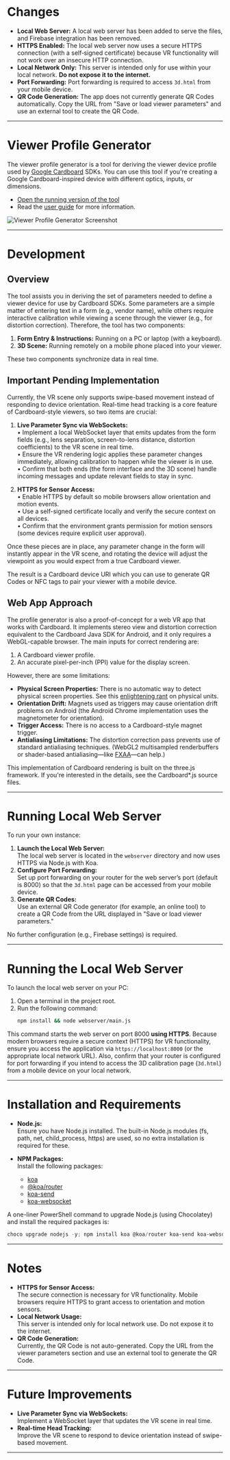 # Changes
- **Local Web Server:** A local web server has been added to serve the files, and Firebase integration has been removed.
- **HTTPS Enabled:** The local web server now uses a secure HTTPS connection (with a self‐signed certificate) because VR functionality will not work over an insecure HTTP connection.
- **Local Network Only:** This server is intended only for use within your local network. **Do not expose it to the internet.**
- **Port Forwarding:** Port forwarding is required to access `3d.html` from your mobile device.
- **QR Code Generation:** The app does not currently generate QR Codes automatically. Copy the URL from "Save or load viewer parameters" and use an external tool to create the QR Code.

---

# Viewer Profile Generator

The viewer profile generator is a tool for deriving the viewer device profile used by [Google Cardboard](https://www.google.com/get/cardboard/) SDKs. You can use this tool if you're creating a Google Cardboard-inspired device with different optics, inputs, or dimensions.

- [Open the running version of the tool](https://www.google.com/get/cardboard/viewerprofilegenerator.html)
- Read the [user guide](https://support.google.com/cardboard/manufacturers/checklist/6322188) for more information.

<img src="docs/images/wwgc_screenshot.png" alt="Viewer Profile Generator Screenshot">

---

# Development

## Overview

The tool assists you in deriving the set of parameters needed to define a viewer device for use by Cardboard SDKs. Some parameters are a simple matter of entering text in a form (e.g., vendor name), while others require interactive calibration while viewing a scene through the viewer (e.g., for distortion correction). Therefore, the tool has two components:
1. **Form Entry & Instructions:** Running on a PC or laptop (with a keyboard).
2. **3D Scene:** Running remotely on a mobile phone placed into your viewer.

These two components synchronize data in real time.

## Important Pending Implementation

Currently, the VR scene only supports swipe-based movement instead of responding to device orientation. Real-time head tracking is a core feature of Cardboard-style viewers, so two items are crucial:

1. **Live Parameter Sync via WebSockets:**  
   • Implement a local WebSocket layer that emits updates from the form fields (e.g., lens separation, screen-to-lens distance, distortion coefficients) to the VR scene in real time.  
   • Ensure the VR rendering logic applies these parameter changes immediately, allowing calibration to happen while the viewer is in use.  
   • Confirm that both ends (the form interface and the 3D scene) handle incoming messages and update relevant fields to stay in sync.

2. **HTTPS for Sensor Access:**  
   • Enable HTTPS by default so mobile browsers allow orientation and motion events.  
   • Use a self-signed certificate locally and verify the secure context on all devices.  
   • Confirm that the environment grants permission for motion sensors (some devices require explicit user approval).

Once these pieces are in place, any parameter change in the form will instantly appear in the VR scene, and rotating the device will adjust the viewpoint as you would expect from a true Cardboard viewer.

The result is a Cardboard device URI which you can use to generate QR Codes or NFC tags to pair your viewer with a mobile device.

## Web App Approach

The profile generator is also a proof-of-concept for a web VR app that works with Cardboard. It implements stereo view and distortion correction equivalent to the Cardboard Java SDK for Android, and it only requires a WebGL-capable browser. The main inputs for correct rendering are:
1. A Cardboard viewer profile.
2. An accurate pixel-per-inch (PPI) value for the display screen.

However, there are some limitations:

- **Physical Screen Properties:** There is no automatic way to detect physical screen properties. See this [enlightening rant](http://smus.com/physical-units/) on physical units.
- **Orientation Drift:** Magnets used as triggers may cause orientation drift problems on Android (the Android Chrome implementation uses the magnetometer for orientation).
- **Trigger Access:** There is no access to a Cardboard-style magnet trigger.
- **Antialiasing Limitations:** The distortion correction pass prevents use of standard antialiasing techniques. (WebGL2 multisampled renderbuffers or shader-based antialiasing—like [FXAA](https://github.com/mrdoob/three.js/blob/master/examples/js/shaders/FXAAShader.js)—can help.)

This implementation of Cardboard rendering is built on the three.js framework. If you're interested in the details, see the Cardboard*.js source files.

---

# Running Local Web Server

To run your own instance:

1. **Launch the Local Web Server:**  
   The local web server is located in the `webserver` directory and now uses HTTPS via Node.js with Koa.
2. **Configure Port Forwarding:**  
   Set up port forwarding on your router for the web server’s port (default is 8000) so that the `3d.html` page can be accessed from your mobile device.
3. **Generate QR Codes:**  
   Use an external QR Code generator (for example, an online tool) to create a QR Code from the URL displayed in "Save or load viewer parameters."

No further configuration (e.g., Firebase settings) is required.

---

# Running the Local Web Server

To launch the local web server on your PC:

1. Open a terminal in the project root.
2. Run the following command:
    ```sh
    npm install && node webserver/main.js
    ```
   
This command starts the web server on port 8000 **using HTTPS**. Because modern browsers require a secure context (HTTPS) for VR functionality, ensure you access the application via `https://localhost:8000` (or the appropriate local network URL). Also, confirm that your router is configured for port forwarding if you intend to access the 3D calibration page (`3d.html`) from a mobile device on your local network.

---

# Installation and Requirements

- **Node.js:**  
  Ensure you have Node.js installed. The built-in Node.js modules (fs, path, net, child_process, https) are used, so no extra installation is required for these.

- **NPM Packages:**  
  Install the following packages:
  - [koa](https://www.npmjs.com/package/koa)
  - [@koa/router](https://www.npmjs.com/package/@koa/router)
  - [koa-send](https://www.npmjs.com/package/koa-send)
  - [koa-websocket](https://www.npmjs.com/package/koa-websocket)

A one-liner PowerShell command to upgrade Node.js (using Chocolatey) and install the required packages is:
```powershell
choco upgrade nodejs -y; npm install koa @koa/router koa-send koa-websocket
```

---

# Notes

- **HTTPS for Sensor Access:**  
  The secure connection is necessary for VR functionality. Mobile browsers require HTTPS to grant access to orientation and motion sensors.
- **Local Network Usage:**  
  This server is intended only for local network use. Do not expose it to the internet.
- **QR Code Generation:**  
  Currently, the QR Code is not auto-generated. Copy the URL from the viewer parameters section and use an external tool to generate the QR Code.

---

# Future Improvements

- **Live Parameter Sync via WebSockets:**  
  Implement a WebSocket layer that updates the VR scene in real time.
- **Real-time Head Tracking:**  
  Improve the VR scene to respond to device orientation instead of swipe-based movement.

---

